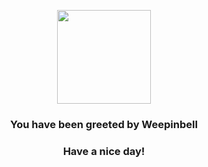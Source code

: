 <p align="center">
    <img src="https://raw.githubusercontent.com/PokeAPI/sprites/master/sprites/pokemon/70.png" width="150" height="150">
</p>
<h3 align="center">You have been greeted by  <b>Weepinbell</b></h3>
<h3 align="center">Have a nice day!</h3>
